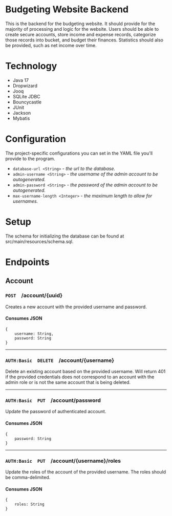 # Budgeting Website Backend
This is the backend for the budgeting website. It should provide for the majority of processing and logic for the website. Users should be able to create secure accounts, store income and expense records, categorize those records into bucket, and budget their finances. Statistics should also be provided, such as net income over time.

# Technology
- Java 17
- Dropwizard
- Jooq
- SQLite JDBC
- Bouncycastle
- JUnit
- Jackson
- Mybatis

# Configuration
The project-specific configurations you can set in the YAML file you'll provide to the program.

- `database-url <String>` - _the url to the database._
- `admin-username <String>` - _the username of the admin account to be autogenerated._
- `admin-password <String>` - _the password of the admin account to be autogenerated._
- `max-username-length <Integer>` - _the maximum length to allow for usernames._

# Setup
The schema for initializing the database can be found at src/main/resources/schema.sql.

# Endpoints

## Account

### `POST`&emsp;/account/{uuid}
Creates a new account with the provided username and password.

#### Consumes JSON
```
{
	username: String,
	password: String
}
```
---

### `AUTH:Basic`&emsp;`DELETE`&emsp;/account/{username}
Delete an existing account based on the provided username. Will return 401 if the provided credentials does not correspond to an account with the admin role or is not the same account that is being deleted.

---
### `AUTH:Basic`&emsp;`PUT`&emsp;/account/password
Update the password of authenticated account. 

#### Consumes JSON
```
{
	password: String
}
```
---

### `AUTH:Basic`&emsp;`PUT`&emsp;/account/{username}/roles
Update the roles of the account of the provided username. The roles should be comma-delimited.

#### Consumes JSON
```
{
	roles: String
}
```
